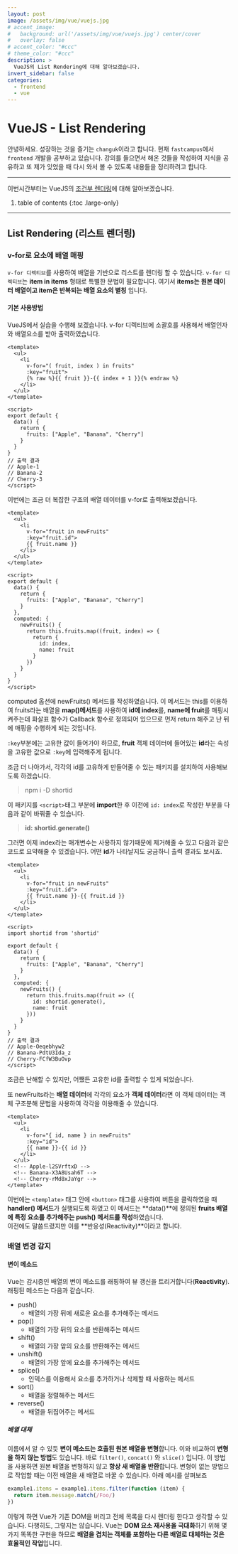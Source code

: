 ```yaml
---
layout: post
image: /assets/img/vue/vuejs.jpg
# accent_image:
#   background: url('/assets/img/vue/vuejs.jpg') center/cover
#   overlay: false
# accent_color: "#ccc"
# theme_color: "#ccc"
description: >
  VueJS의 List Rendering에 대해 알아보겠습니다.
invert_sidebar: false
categories:
  - frontend
  - vue
---
```


# VueJS - List Rendering

안녕하세요. 성장하는 것을 즐기는 `changuk`이라고 합니다. 현재 `fastcampus`에서 `frontend` 개발을 공부하고 있습니다. 강의를 들으면서 해온 것들을 작성하여 지식을 공유하고 또 제가 잊었을 때 다시 와서 볼 수 있도록 내용들을 정리하려고 합니다.

--- 

이번시간부터는 VueJS의 <a href="https://v3.vuejs-korea.org/guide/list.html#%E1%84%85%E1%85%B5%E1%84%89%E1%85%B3%E1%84%90%E1%85%B3-%E1%84%85%E1%85%A6%E1%86%AB%E1%84%83%E1%85%A5%E1%84%85%E1%85%B5%E1%86%BC" target="_blank">조건부 렌더링</a>에 대해 알아보겠습니다.

1. table of contents
{:toc .large-only}

---

## List Rendering (리스트 렌더링)


### v-for로 요소에 배열 매핑

`v-for 디렉티브`를 사용하여 배열을 기반으로 리스트를 렌더링 할 수 있습니다. `v-for 디렉티브`는 **item in items** 형태로 특별한 문법이 필요합니다. 여기서 **items는 원본 데이터 배열이고 item은 반복되는 배열 요소의 별칭** 입니다.

#### 기본 사용방법

VueJS에서 실습을 수행해 보겠습니다. v-for 디렉티브에 소괄호를 사용해서 배열인자와 배열요소를 받아 출력하였습니다.

```vue
<template>
  <ul>
    <li
      v-for="( fruit, index ) in fruits"
      :key="fruit">
      {% raw %}{{ fruit }}-{{ index + 1 }}{% endraw %}
    </li>
  </ul>
</template>

<script>
export default {
  data() {
    return {
      fruits: ["Apple", "Banana", "Cherry"]
    }
  }
}
// 출력 결과
// Apple-1
// Banana-2
// Cherry-3
</script>
```

이번에는 조금 더 복잡한 구조의 배열 데이터를 v-for로 출력해보겠습니다.

```vue
<template>
  <ul>
    <li
      v-for="fruit in newFruits"
      :key="fruit.id">
      {{ fruit.name }}
    </li>
  </ul>
</template>

<script>
export default {
  data() {
    return {
      fruits: ["Apple", "Banana", "Cherry"]
    }
  },
  computed: {
    newFruits() {
      return this.fruits.map((fruit, index) => {
        return {
          id: index,
          name: fruit
        }
      })
    }
  }
}
</script>
```
computed 옵션에 newFruits() 메서드를 작성하였습니다. 이 메서드는 this를 이용하여 fruits라는 배열을 **map()메서드**를 사용하여 **id에 index**를, **name에 fruit**를 매핑시켜주는데
화살표 함수가 Callback 함수로 정의되어 있으므로 먼저 return 해주고 난 뒤에 매핑을 수행하게 되는 것입니다.


`:key`부분에는 고유한 값이 들어가야 하므로, **fruit** 객체 데이터에 들어있는 **id**라는 속성을 고유한 값으로 `:key`에 입력해주게 됩니다.

조금 더 나아가서, 각각의 id를 고유하게 만들어줄 수 있는 패키지를 설치하여 사용해보도록 하겠습니다.

> npm i -D shortid

이 패키지를 `<script>`태그 부분에 **import**한 후 이전에 `id: index`로 작성한 부분을 다음과 같이 바꿔줄 수 있습니다.

> **id: shortid.generate()**

그러면 이제 index라는 매개변수는 사용하지 않기때문에 제거해줄 수 있고 다음과 같은 코드로 요약해줄 수 있겠습니다. 어떤 **id**가 나타날지도 궁금하니 출력 결과도 보시죠.

```vue
<template>
  <ul>
    <li
      v-for="fruit in newFruits"
      :key="fruit.id">
      {{ fruit.name }}-{{ fruit.id }}
    </li>
  </ul>
</template>

<script>
import shortid from 'shortid'

export default {
  data() {
    return {
      fruits: ["Apple", "Banana", "Cherry"]
    }
  },
  computed: {
    newFruits() {
      return this.fruits.map(fruit => ({
        id: shortid.generate(),
        name: fruit
      }))
    }
  }
}
// 출력 결과
// Apple-Oeqebhyw2
// Banana-PdtU3Ida_z
// Cherry-FCfW3BuOvp
</script>
```
조금은 난해할 수 있지만, 어쨌든 고유한 id를 출력할 수 있게 되었습니다.

또 newFruits라는 **배열 데이터**에 각각의 요소가 **객체 데이터**라면 이 객체 데이터는 객체 구조분해 문법을 사용하여 각각을 이용해줄 수 있습니다.

```vue
<template>
  <ul>
    <li
      v-for="{ id, name } in newFruits"
      :key="id">
      {{ name }}-{{ id }}
    </li>
  </ul>
  <!-- Apple-l2SVrftxD -->
  <!-- Banana-X3A8Usah6T -->
  <!-- Cherry-rMd8xJaYgr -->
</template>
```


이번에는 `<template>` 태그 안에 `<button>` 태그를 사용하여  버튼을 클릭하였을 때 **handler() 메서드**가 실행되도록 하였고 이 메서드는 **data()**에 정의된 **fruits 배열에 특정 요소를 추가해주는 push() 메서드를 작성**하였습니다. <br>
 이전에도 말씀드렸지만 이를 **반응성(Reactivity)**이라고 합니다.


### 배열 변경 감지

#### 변이 메소드

Vue는 감시중인 배열의 변이 메소드를 래핑하여 뷰 갱신을 트리거합니다(**Reactivity**). 래핑된 메소드는 다음과 같습니다.

- push() 
  - 배열의 가장 뒤에 새로운 요소를 추가해주는 메서드
- pop()
  - 배열의 가장 뒤의 요소를 반환해주는 메서드
- shift()
  - 배열의 가장 앞의 요소를 반환해주는 메서드
- unshift()
  - 배열의 가장 앞에 요소를 추가해주는 메서드 
- splice()
  - 인덱스를 이용해서 요소를 추가하거나 삭제할 때 사용하는 메서드
- sort()
  - 배열을 정렬해주는 메서드
- reverse() 
  - 배열을 뒤집어주는 메서드

##### 배열 대체

이름에서 알 수 있듯 **변이 메소드는 호출된 원본 배열을 변형**합니다. 이와 비교하여 **변형을 하지 않는 방법**도 있습니다. 바로 `filter()`, `concat()` 와 `slice()` 입니다. 이 방법을 사용하면 원본 배열을 변형하지 않고 **항상 새 배열을 반환**합니다. 변형이 없는 방법으로 작업할 때는 이전 배열을 새 배열로 바꿀 수 있습니다. 아래 예시를 살펴보죠

```js
example1.items = example1.items.filter(function (item) {
  return item.message.match(/Foo/)
})
```

이렇게 하면 Vue가 기존 DOM을 버리고 전체 목록을 다시 렌더링 한다고 생각할 수 있습니다. 다행히도, 그렇지는 않습니다. Vue는 **DOM 요소 재사용을 극대화**하기 위해 몇가지 똑똑한 구현을 하므로 **배열을 겹치는 객체를 포함하는 다른 배열로 대체하는 것은 효율적인 작업**입니다.